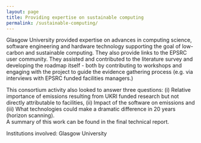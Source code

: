 ```yaml
---
layout: page
title: Providing expertise on sustainable computing
permalink: /sustainable-computing/
---
```

Glasgow University provided expertise on advances in computing science, software engineering and hardware technology supporting the goal of low-carbon and sustainable computing. They also provide links to the EPSRC user community.
They assisted and contributed to the literature survey and developing the roadmap itself - both by contributing to workshops and engaging with the project to guide the evidence gathering process (e.g. via interviews with EPSRC funded facilities managers.)

This consortium activity also looked to answer three questions: (i) Relative importance of emissions resulting from UKRI funded research but not directly attributable to facilities, (ii) Impact of the software on emissions and (iii) What technologies could make a dramatic difference in 20 years (horizon scanning). <br>
A summary of this work can be found in the final technical report.

Institutions involved: Glasgow University
